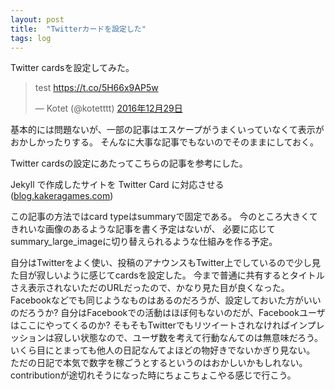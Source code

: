 ```yaml
---
layout: post
title:  "Twitterカードを設定した"
tags: log
---
```


Twitter cardsを設定してみた。

<blockquote class="twitter-tweet" data-lang="ja"><p lang="en" dir="ltr">test <a href="https://t.co/5H66x9AP5w">https://t.co/5H66x9AP5w</a></p>&mdash; Kotet (@kotetttt) <a href="https://twitter.com/kotetttt/status/814435763412533249">2016年12月29日</a></blockquote> <script async src="//platform.twitter.com/widgets.js" charset="utf-8"></script>

基本的には問題ないが、一部の記事はエスケープがうまくいっていなくて表示がおかしかったりする。
そんなに大事な記事でもないのでそのままにしておく。

Twitter cardsの設定にあたってこちらの記事を参考にした。

Jekyll で作成したサイトを Twitter Card に対応させる([blog.kakeragames.com](http://blog.kakeragames.com/2015/12/15/twitter-card-with-jekyll.html))

この記事の方法ではcard typeはsummaryで固定である。
今のところ大きくてきれいな画像のあるような記事を書く予定はないが、
必要に応じてsummary_large_imageに切り替えられるような仕組みを作る予定。

自分はTwitterをよく使い、投稿のアナウンスもTwitter上でしているので少し見た目が寂しいように感じてcardsを設定した。
今まで普通に共有するとタイトルさえ表示されないただのURLだったので、かなり見た目が良くなった。
Facebookなどでも同じようなものはあるのだろうが、設定しておいた方がいいのだろうか?
自分はFacebookでの活動はほぼ何もないのだが、Facebookユーザはここにやってくるのか?
そもそもTwitterでもリツイートされなければインプレッションは寂しい状態なので、ユーザ数を考えて行動なんてのは無意味だろう。
いくら目にとまっても他人の日記なんてよほどの物好きでないかぎり見ない。
ただの日記で本気で数字を稼ごうとするというのはおかしいかもしれない。
contributionが途切れそうになった時にちょこちょこやる感じで行こう。